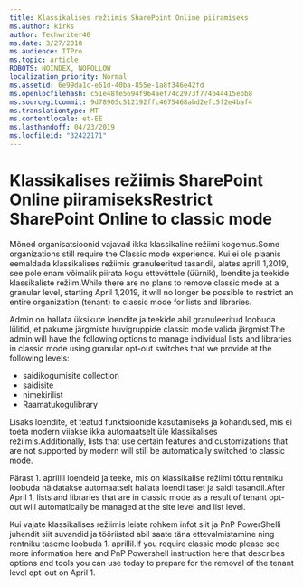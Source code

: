 ```yaml
---
title: Klassikalises režiimis SharePoint Online piiramiseks
ms.author: kirks
author: Techwriter40
ms.date: 3/27/2018
ms.audience: ITPro
ms.topic: article
ROBOTS: NOINDEX, NOFOLLOW
localization_priority: Normal
ms.assetid: 6e99da1c-e61d-40ba-855e-1a8f346e42fd
ms.openlocfilehash: c51e48fe5694f964aef74c2973f774b44415ebb8
ms.sourcegitcommit: 9d78905c512192ffc4675468abd2efc5f2e4baf4
ms.translationtype: MT
ms.contentlocale: et-EE
ms.lasthandoff: 04/23/2019
ms.locfileid: "32422171"
---
```

# <a name="restrict-sharepoint-online-to-classic-mode"></a><span data-ttu-id="88546-102">Klassikalises režiimis SharePoint Online piiramiseks</span><span class="sxs-lookup"><span data-stu-id="88546-102">Restrict SharePoint Online to classic mode</span></span>

<span data-ttu-id="88546-103">Mõned organisatsioonid vajavad ikka klassikaline režiimi kogemus.</span><span class="sxs-lookup"><span data-stu-id="88546-103">Some organizations still require the Classic mode experience.</span></span> <span data-ttu-id="88546-104">Kui ei ole plaanis eemaldada klassikalises režiimis granuleeritud tasandil, alates aprill 1,2019, see pole enam võimalik piirata kogu ettevõttele (üürnik), loendite ja teekide klassikaliste režiim.</span><span class="sxs-lookup"><span data-stu-id="88546-104">While there are no plans to remove classic mode at a granular level, starting April 1,2019, it will no longer be possible to restrict an entire organization (tenant) to classic mode for lists and libraries.</span></span>

<span data-ttu-id="88546-105">Admin on hallata üksikute loendite ja teekide abil granuleeritud loobuda lülitid, et pakume järgmiste huvigruppide classic mode valida järgmist:</span><span class="sxs-lookup"><span data-stu-id="88546-105">The admin will have the following options to manage individual lists and libraries in classic mode using granular opt-out switches that we provide at the following levels:</span></span>

- <span data-ttu-id="88546-106">saidikogumi</span><span class="sxs-lookup"><span data-stu-id="88546-106">site collection</span></span>
- <span data-ttu-id="88546-107">saidi</span><span class="sxs-lookup"><span data-stu-id="88546-107">site</span></span>
- <span data-ttu-id="88546-108">nimekiri</span><span class="sxs-lookup"><span data-stu-id="88546-108">list</span></span>
- <span data-ttu-id="88546-109">Raamatukogu</span><span class="sxs-lookup"><span data-stu-id="88546-109">library</span></span>

<span data-ttu-id="88546-110">Lisaks loendite, et teatud funktsioonide kasutamiseks ja kohandused, mis ei toeta modern viiakse ikka automaatselt üle klassikalises režiimis.</span><span class="sxs-lookup"><span data-stu-id="88546-110">Additionally, lists that use certain features and customizations that are not supported by modern will still be automatically switched to classic mode.</span></span>

<span data-ttu-id="88546-111">Pärast 1. aprillil loendeid ja teeke, mis on klassikalise režiimi tõttu rentniku loobuda näidatakse automaatselt hallata loendi taset ja saidi tasandil.</span><span class="sxs-lookup"><span data-stu-id="88546-111">After April 1, lists and libraries that are in classic mode as a result of tenant opt-out will automatically be managed at the site level and list level.</span></span>

<span data-ttu-id="88546-112">Kui vajate klassikalises režiimis leiate rohkem infot siit ja PnP PowerShelli juhendit siit suvandid ja tööriistad abil saate täna ettevalmistamine ning rentniku taseme loobuda 1. aprillil.</span><span class="sxs-lookup"><span data-stu-id="88546-112">If you require classic mode please see more information here and PnP Powershell instruction here that describes options and tools you can use today to prepare for the removal of the tenant level opt-out on April 1.</span></span>
